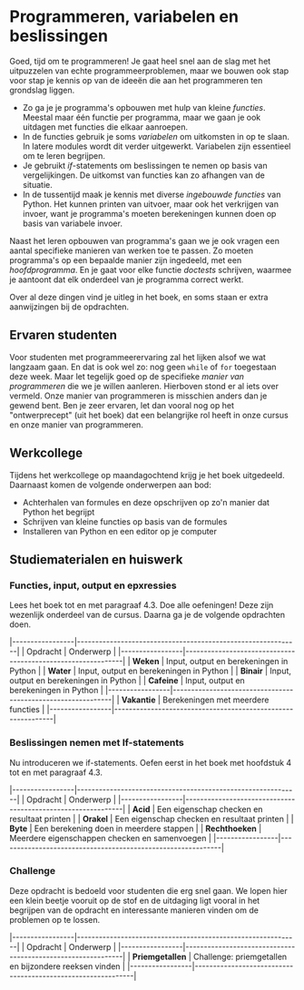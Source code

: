 # Programmeren, variabelen en beslissingen

Goed, tijd om te programmeren! Je gaat heel snel aan de slag met het uitpuzzelen van echte programmeerproblemen, maar we bouwen ook stap voor stap je kennis op van de ideeën die aan het programmeren ten grondslag liggen.

- Zo ga je je programma's opbouwen met hulp van kleine *functies*. Meestal maar één functie per programma, maar we gaan je ook uitdagen met functies die elkaar aanroepen.
- In de functies gebruik je soms *variabelen* om uitkomsten in op te slaan. In latere modules wordt dit verder uitgewerkt. Variabelen zijn essentieel om te leren begrijpen.
- Je gebruikt *if*-statements om beslissingen te nemen op basis van vergelijkingen. De uitkomst van functies kan zo afhangen van de situatie.
- In de tussentijd maak je kennis met diverse *ingebouwde functies* van Python. Het kunnen printen van uitvoer, maar ook het verkrijgen van invoer, want je programma's moeten berekeningen kunnen doen op basis van variabele invoer.

Naast het leren opbouwen van programma's gaan we je ook vragen een aantal specifieke manieren van werken toe te passen. Zo moeten programma's op een bepaalde manier zijn ingedeeld, met een *hoofdprogramma*. En je gaat voor elke functie *doctests* schrijven, waarmee je aantoont dat elk onderdeel van je programma correct werkt.

Over al deze dingen vind je uitleg in het boek, en soms staan er extra aanwijzingen bij de opdrachten.

## Ervaren studenten

Voor studenten met programmeerervaring zal het lijken alsof we wat langzaam gaan. En dat is ook wel zo: nog geen `while` of `for` toegestaan deze week. Maar let tegelijk goed op de specifieke *manier van programmeren* die we je willen aanleren. Hierboven stond er al iets over vermeld. Onze manier van programmeren is misschien anders dan je gewend bent. Ben je zeer ervaren, let dan vooral nog op het "ontwerprecept" (uit het boek) dat een belangrijke rol heeft in onze cursus en onze manier van programmeren.

## Werkcollege

Tijdens het werkcollege op maandagochtend krijg je het boek uitgedeeld. Daarnaast komen de volgende onderwerpen aan bod:

- Achterhalen van formules en deze opschrijven op zo'n manier dat Python het begrijpt
- Schrijven van kleine functies op basis van de formules
- Installeren van Python en een editor op je computer

## Studiematerialen en huiswerk

### Functies, input, output en epxressies

Lees het boek tot en met paragraaf 4.3. Doe alle oefeningen! Deze zijn wezenlijk onderdeel van de cursus. Daarna ga je de volgende opdrachten doen.

|-----------------|-------------------------------------------------------------|
| Opdracht        | Onderwerp                                                   |
|-----------------|-------------------------------------------------------------|
| **Weken**       | Input, output en berekeningen in Python                     |
| **Water**       | Input, output en berekeningen in Python                     |
| **Binair**      | Input, output en berekeningen in Python                     |
| **Cafeine**     | Input, output en berekeningen in Python                     |
|-----------------|-------------------------------------------------------------|
| **Vakantie**    | Berekeningen met meerdere functies                          |
|-----------------|-------------------------------------------------------------|

### Beslissingen nemen met If-statements

Nu introduceren we if-statements. Oefen eerst in het boek met hoofdstuk 4 tot en met paragraaf 4.3.

|-----------------|-------------------------------------------------------------|
| Opdracht        | Onderwerp                                                   |
|-----------------|-------------------------------------------------------------|
| **Acid**        | Een eigenschap checken en resultaat printen                 |
| **Orakel**      | Een eigenschap checken en resultaat printen                 |
| **Byte**        | Een berekening doen in meerdere stappen                     |
| **Rechthoeken** | Meerdere eigenschappen checken en samenvoegen               |
|-----------------|-------------------------------------------------------------|

### Challenge

Deze opdracht is bedoeld voor studenten die erg snel gaan. We lopen hier een klein beetje vooruit op de stof en de uitdaging ligt vooral in het begrijpen van de opdracht en interessante manieren vinden om de problemen op te lossen.

|-----------------|-------------------------------------------------------------|
| Opdracht        | Onderwerp                                                   |
|-----------------|-------------------------------------------------------------|
| **Priemgetallen** | Challenge: priemgetallen en bijzondere reeksen vinden     |
|-----------------|-------------------------------------------------------------|
